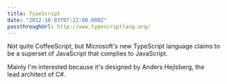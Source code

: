 ```yaml
---
title: TypeScript
date: "2012-10-03T07:22:00.000Z"
passthroughUrl: http://www.typescriptlang.org/
---
```


Not quite CoffeeScript, but Microsoft's new TypeScript language claims to be a superset of JavaScript that complies to JavaScript.

Mainly I'm interested because it's designed by Anders Hejlsberg, the lead architect of C#.
